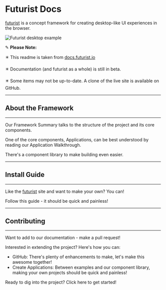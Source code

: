 # Futurist Docs

[futurist](https://futurist.io) is a concept framework for creating desktop-like UI experiences in the browser.

![Futurist desktop example](../images/futurist-desktop-example.png)

✎ **Please Note:**
    
✴️ This readme is taken from [docs.futurist.io](https://docs.futurist.io)

✴️ Documentation (and futurist as a whole) is still in beta.

✴️ Some items may not be up-to-date. A clone of the live site is available on GitHub.

***
## About the Framework
***
Our Framework Summary talks to the structure of the project and its core components.

One of the core components, Applications, can be best understood by reading our Application Walkthrough.

There's a component library to make building even easier.

***
## Install Guide
***
Like the [futurist](https://futurist.io) site and want to make your own? You can!

Follow this guide - it should be quick and painless!

***
## Contributing
***
Want to add to our documentation - make a pull request!

Interested in extending the project? Here's how you can:

* GitHub: There's plenty of enhancements to make, let's make this awesome together!
* Create Applications: Between examples and our component library, making your own projects should be quick and painless!

Ready to dig into the project? Click here to get started!
